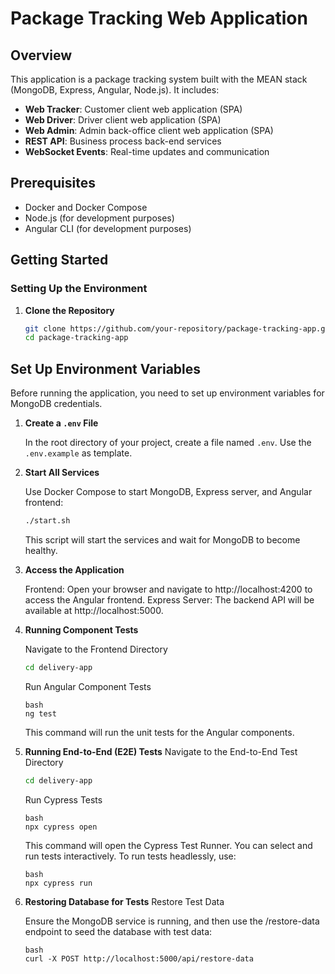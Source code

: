 # Package Tracking Web Application

## Overview

This application is a package tracking system built with the MEAN stack (MongoDB, Express, Angular, Node.js). It includes:

-   **Web Tracker**: Customer client web application (SPA)
-   **Web Driver**: Driver client web application (SPA)
-   **Web Admin**: Admin back-office client web application (SPA)
-   **REST API**: Business process back-end services
-   **WebSocket Events**: Real-time updates and communication

## Prerequisites

-   Docker and Docker Compose
-   Node.js (for development purposes)
-   Angular CLI (for development purposes)

## Getting Started

### Setting Up the Environment

1. **Clone the Repository**

    ```bash
    git clone https://github.com/your-repository/package-tracking-app.git
    cd package-tracking-app
    ```

## Set Up Environment Variables

Before running the application, you need to set up environment variables for MongoDB credentials.

1. **Create a `.env` File**

    In the root directory of your project, create a file named `.env`. Use the `.env.example` as template.

2. **Start All Services**

    Use Docker Compose to start MongoDB, Express server, and Angular frontend:

    ```bash
    ./start.sh
    ```

    This script will start the services and wait for MongoDB to become healthy.

3. **Access the Application**

    Frontend: Open your browser and navigate to http://localhost:4200 to access the Angular frontend.
    Express Server: The backend API will be available at http://localhost:5000.

4. **Running Component Tests**

    Navigate to the Frontend Directory

    ```bash
    cd delivery-app
    ```

    Run Angular Component Tests

    ```
    bash
    ng test
    ```

    This command will run the unit tests for the Angular components.

5. **Running End-to-End (E2E) Tests**
   Navigate to the End-to-End Test Directory

    ```bash
    cd delivery-app
    ```

    Run Cypress Tests

    ```
    bash
    npx cypress open
    ```

    This command will open the Cypress Test Runner. You can select and run tests interactively. To run tests headlessly, use:

    ```
    bash
    npx cypress run
    ```

6. **Restoring Database for Tests**
   Restore Test Data

    Ensure the MongoDB service is running, and then use the /restore-data endpoint to seed the database with test data:

    ```
    bash
    curl -X POST http://localhost:5000/api/restore-data
    ```
